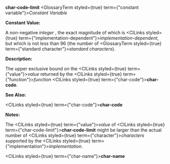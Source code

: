 **char-code-limit** <GlossaryTerm styled={true} term={"constant variable"}><i>Constant Variable</i></GlossaryTerm> 



**Constant Value:** 



A non-negative *integer* , the exact magnitude of which is <ClLinks styled={true} term={"implementation-dependent"}><i>implementation-dependent</i></ClLinks>, but which is not less than 96 (the number of <GlossaryTerm styled={true} term={"standard character"}><i>standard characters</i></GlossaryTerm>). 



**Description:** 



The upper exclusive bound on the <ClLinks styled={true} term={"value"}><i>value</i></ClLinks> returned by the <ClLinks styled={true} term={"function"}><i>function</i></ClLinks> <ClLinks styled={true} term={"char-code"}><b>char-code</b></ClLinks>. 



**See Also:** 



<ClLinks styled={true} term={"char-code"}><b>char-code</b></ClLinks> 



**Notes:** 



The <ClLinks styled={true} term={"value"}><i>value</i></ClLinks> of <ClLinks styled={true} term={"char-code-limit"}><b>char-code-limit</b></ClLinks> might be larger than the actual number of <ClLinks styled={true} term={"character"}><i>characters</i></ClLinks> supported by the <ClLinks styled={true} term={"implementation"}><i>implementation</i></ClLinks>. 







 



 



<ClLinks styled={true} term={"char-name"}><b>char-name</b></ClLinks> 




